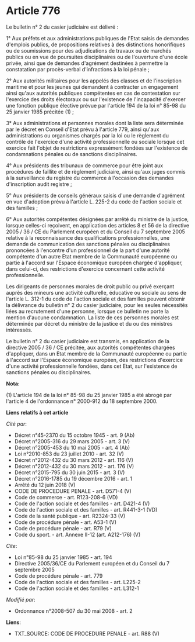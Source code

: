 # Article 776

Le bulletin n° 2 du casier judiciaire est délivré : 

1° Aux préfets et aux administrations publiques de l'Etat saisis de demandes d'emplois publics, de propositions relatives à
des distinctions honorifiques ou de soumissions pour des adjudications de travaux ou de marchés publics ou en vue de
poursuites disciplinaires ou de l'ouverture d'une école privée, ainsi que de demandes d'agrément destinées à permettre la
constatation par procès-verbal d'infractions à la loi pénale ; 

2° Aux autorités militaires pour les appelés des classes et de l'inscription maritime et pour les jeunes qui demandent à
contracter un engagement ainsi qu'aux autorités publiques compétentes en cas de contestation sur l'exercice des droits
électoraux ou sur l'existence de l'incapacité d'exercer une fonction publique élective prévue par l'article 194 de la loi n°
85-98 du 25 janvier 1985 précitée (1) ; 

3° Aux administrations et personnes morales dont la liste sera déterminée par le décret en Conseil d'Etat prévu à l'article
779, ainsi qu'aux administrations ou organismes chargés par la loi ou le règlement du contrôle de l'exercice d'une activité
professionnelle ou sociale lorsque cet exercice fait l'objet de restrictions expressément fondées sur l'existence de
condamnations pénales ou de sanctions disciplinaires. 

4° Aux présidents des tribunaux de commerce pour être joint aux procédures de faillite et de règlement judiciaire, ainsi
qu'aux juges commis à la surveillance du registre du commerce à l'occasion des demandes d'inscription audit registre ; 

5° Aux présidents de conseils généraux saisis d'une demande d'agrément en vue d'adoption prévu à l'article L. 225-2 du code
de l'action sociale et des familles ; 

6° Aux autorités compétentes désignées par arrêté du ministre de la justice, lorsque celles-ci reçoivent, en application des
articles 8 et 56 de la directive 2005 / 36 / CE du Parlement européen et du Conseil du 7 septembre 2005 relative à la
reconnaissance des qualifications professionnelles, une demande de communication des sanctions pénales ou disciplinaires
prononcées à l'encontre d'un professionnel de la part d'une autorité compétente d'un autre Etat membre de la Communauté
européenne ou partie à l'accord sur l'Espace économique européen chargée d'appliquer, dans celui-ci, des restrictions
d'exercice concernant cette activité professionnelle. 

Les dirigeants de personnes morales de droit public ou privé exerçant auprès des mineurs une activité culturelle, éducative
ou sociale au sens de l'article L. 312-1 du code de l'action sociale et des familles peuvent obtenir la délivrance du
bulletin n° 2 du casier judiciaire, pour les seules nécessités liées au recrutement d'une personne, lorsque ce bulletin ne
porte la mention d'aucune condamnation. La liste de ces personnes morales est déterminée par décret du ministre de la justice
et du ou des ministres intéressés. 

Le bulletin n° 2 du casier judiciaire est transmis, en application de la directive 2005 / 36 / CE précitée, aux autorités
compétentes chargées d'appliquer, dans un Etat membre de la Communauté européenne ou partie à l'accord sur l'Espace
économique européen, des restrictions d'exercice d'une activité professionnelle fondées, dans cet Etat, sur l'existence de
sanctions pénales ou disciplinaires.

**Nota:**

(1) L'article 194 de la loi n° 85-98 du 25 janvier 1985 a été abrogé par l'article 4 de l'ordonnance n° 2000-912 du 18
septembre 2000.

**Liens relatifs à cet article**

_Cité par_:

  - Décret n°45-2370 du 15 octobre 1945 - art. 9 (Ab)
  - Décret n°2005-316 du 29 mars 2005 - art. 3 (V)
  - Décret n°2005-453 du 10 mai 2005 - art. 4 (Ab)
  - Loi n°2010-853 du 23 juillet 2010 - art. 32 (V)
  - Décret n°2012-432 du 30 mars 2012 - art. 116 (V)
  - Décret n°2012-432 du 30 mars 2012 - art. 176 (V)
  - Décret n°2015-795 du 30 juin 2015 - art. 3 (V)
  - Décret n°2016-1785 du 19 décembre 2016 - art. 1
  - Arrêté du 12 juin 2018 (V)
  - CODE DE PROCEDURE PENALE - art. D571-4 (V)
  - Code de commerce - art. R123-208-6 (VD)
  - Code de l'action sociale et des familles - art. D421-4 (V)
  - Code de l'action sociale et des familles - art. R441-3-1 (VD)
  - Code de la santé publique - art. R2324-33 (V)
  - Code de procédure pénale - art. A53-1 (V)
  - Code de procédure pénale - art. R79 (V)
  - Code du sport. - art. Annexe II-12 (art. A212-176) (V)

_Cite_:

  - Loi n°85-98 du 25 janvier 1985 - art. 194
  - Directive 2005/36/CE du Parlement européen et du Conseil du 7 septembre 2005
  - Code de procédure pénale - art. 779
  - Code de l'action sociale et des familles - art. L225-2
  - Code de l'action sociale et des familles - art. L312-1

_Modifié par_:

  - Ordonnance n°2008-507 du 30 mai 2008 - art. 2

**Liens**:

  - TXT_SOURCE: CODE DE PROCEDURE PENALE - art. R88 (V)
